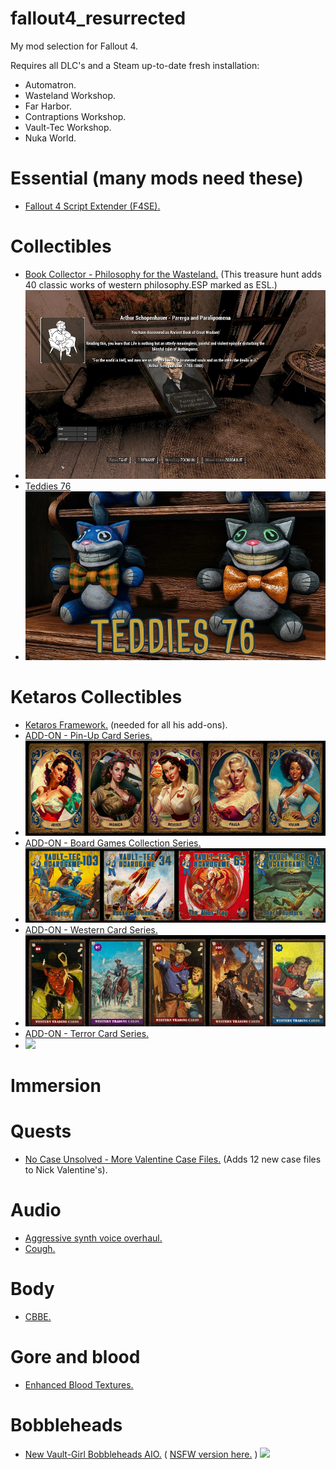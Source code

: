 # fallout4_resurrected

My mod selection for Fallout 4.

Requires all DLC's and a Steam up-to-date fresh installation:
  - Automatron.
  - Wasteland Workshop.
  - Far Harbor.
  - Contraptions Workshop.
  - Vault-Tec Workshop.
  - Nuka World.

# Essential (many mods need these)

  - [Fallout 4 Script Extender (F4SE).](https://www.nexusmods.com/fallout4/mods/42147?tab=files)

# Collectibles
  - [Book Collector - Philosophy for the Wasteland.](https://www.nexusmods.com/fallout4/mods/72568) (This treasure hunt adds 40 classic works of western philosophy.ESP marked as ESL.)
  - <img src="collectibles/philosophy_books.jpg"/>
  - [Teddies 76](https://www.nexusmods.com/fallout4/mods/57424)
  - <img src="collectibles/teddies.jpg"/>

# Ketaros Collectibles
  - [Ketaros Framework.](https://www.nexusmods.com/fallout4/mods/68236) (needed for all his add-ons).
  - [ADD-ON - Pin-Up Card Series.](https://www.nexusmods.com/fallout4/mods/68239)
  - <img src="collectibles/ketaros/pin_up_cards.jpg"/>
  - [ADD-ON - Board Games Collection Series.](https://www.nexusmods.com/fallout4/mods/68268)
  - <img src="collectibles/ketaros/board_games.jpg"/>
  - [ADD-ON - Western Card Series.](https://www.nexusmods.com/fallout4/mods/68241)
  - <img src="collectibles/ketaros/western.jpg"/>
  - [ADD-ON - Terror Card Series.](https://www.nexusmods.com/fallout4/mods/68244)
  - <img src="screens/ketaros/terror.jpg"/>

# Immersion

# Quests
  - [No Case Unsolved - More Valentine Case Files.](https://www.nexusmods.com/fallout4/mods/58654) (Adds 12 new case files to Nick Valentine's).

# Audio
  - [Aggressive synth voice overhaul.](https://www.nexusmods.com/fallout4/mods/2105)
  - [Cough.](https://www.nexusmods.com/fallout4/mods/49235)

# Body
  - [CBBE.](https://www.nexusmods.com/fallout4/mods/15)

# Gore and blood
  - [Enhanced Blood Textures.](https://www.nexusmods.com/fallout4/mods/212/)

# Bobbleheads
  - [New Vault-Girl Bobbleheads AIO.](https://www.nexusmods.com/fallout4/mods/60833) ( [NSFW version here.](https://www.nexusmods.com/fallout4/mods/63047) )
    <img src="screens/bobbleheads/1.jpg"/>


